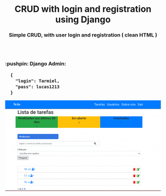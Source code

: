 <h1 align="center">CRUD with login and registration using Django</h1>
<h3 align="center">Simple CRUD, with user login and registration ( clean HTML )</h3>
<br><br>

<h3>:pushpin: Django Admin:

      {
        "login": Tarmiel,
        "pass": lucas1213
      }
</h3>

<p align="center">

![Site](print.png)

</p>

